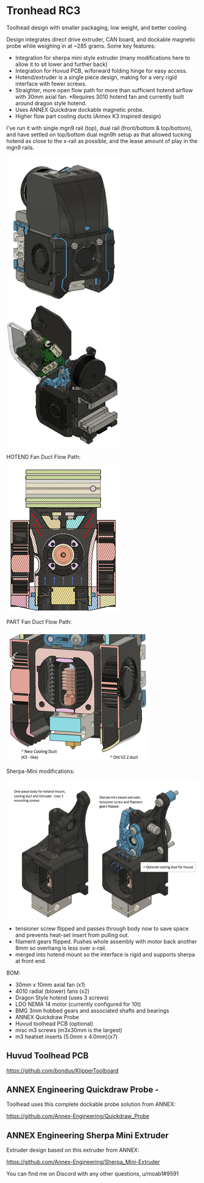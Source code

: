 # Tronhead RC3
Toolhead design with smaller packaging, low weight, and better cooling

Design integrates direct drive extruder, CAN board, and dockable magnetic probe while weighing in at ~285 grams. Some key features:
- Integration for sherpa mini style extruder (many modifications here to allow it to sit lower and further back)
- Integration for Huvud PCB, w/forward folding hinge for easy access. 
- Hotend/extruder is a single piece design, making for a very rigid interface with fewer screws. 
- Straighter, more open flow path for more than sufficient hotend airflow with 30mm axial fan.
  *Requires 3010 hotend fan and currently built around dragon style hotend. 
- Uses ANNEX Quickdraw dockable magnetic probe. 
- Higher flow part cooling ducts (Annex K3 inspired design) 

I've run it with single mgn9 rail (top), dual rail (front/bottom & top/bottom), and have settled on top/bottom dual mgn9h setup as that allowed tucking hotend as close to the x-rail as possible, and the lease amount of play in the mgn9 rails.

![picture](Images/Tronhead_RC3.PNG)
![picture](Images/Tronhead_huvud_open.PNG)

HOTEND Fan Duct Flow Path:

![picture](Images/xsec_HE_duct.PNG)

PART Fan Duct Flow Path:

![picture](Images/xsec_part_cooling_duct.PNG)


Sherpa-Mini modifications:

![picture](Images/desc_sherpa_mods.PNG)

- tensioner screw flipped and passes through body now to save space and prevents heat-set insert from pulling out.
- filament gears flipped. Pushes whole assembly with motor back another 8mm so overhang is less over x-rail.
- merged into hotend mount so the interface is rigid and supports sherpa at front end.



BOM:
- 30mm x 10mm axial fan (x1)
- 4010 radial (blower) fans (x2)
- Dragon Style hotend (uses 3 screws)
- LDO NEMA 14 motor (currently configured for 10t)
- BMG 3mm hobbed gears and associated shafts and bearings
- ANNEX Quickdraw Probe
- Huvud toolhead PCB (optional)
- misc m3 screws (m3x30mm is the largest)
- m3 heatset inserts (5.0mm x 4.0mm)(x7)

## Huvud Toolhead PCB
https://github.com/bondus/KlipperToolboard

## ANNEX Engineering Quickdraw Probe -
Toolhead uses this complete dockable probe solution from ANNEX:

https://github.com/Annex-Engineering/Quickdraw_Probe

## ANNEX Engineering Sherpa Mini Extruder
Extruder design based on this extruder from ANNEX:

https://github.com/Annex-Engineering/Sherpa_Mini-Extruder




You can find me on Discord with any other questions, u/moab1#9591
